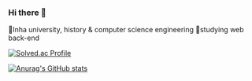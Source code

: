 ### Hi there 👋

🌱Inha university, history & computer science engineering
🔭studying web back-end


[![Solved.ac Profile](http://mazassumnida.wtf/api/v2/generate_badge?boj=yxin)](https://solved.ac/yxin/)   

[![Anurag's GitHub stats](https://github-readme-stats.vercel.app/api?username=yxxiin)](https://github.com/yxxiin/github-readme-stats)

<!--
**yxxiin/yxxiin** is a ✨ _special_ ✨ repository because its `README.md` (this file) appears on your GitHub profile.

Here are some ideas to get you started:

- 🔭 I’m currently working on ...
- 🌱 I’m currently learning ...
- 👯 I’m looking to collaborate on ...
- 🤔 I’m looking for help with ...
- 💬 Ask me about ...
- 📫 How to reach me: ...
- 😄 Pronouns: ...
- ⚡ Fun fact: ...
-->
